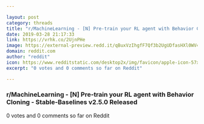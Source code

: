 ```yaml
---

layout: post
category: threads
title: "r/MachineLearning - [N] Pre-train your RL agent with Behavior Cloning - Stable-Baselines v2.5.0 Released"
date: 2019-03-28 21:17:33
link: https://vrhk.co/2UjnPHe
image: https://external-preview.redd.it/qBuxVzIhgfF7Qf3b2UgUDfasHXl0WV4rXqxUqoc8ST8.jpg?auto=webp&s=ca01593f3ddb3cf2ec401a9328e387c2c74602c4
domain: reddit.com
author: "reddit"
icon: https://www.redditstatic.com/desktop2x/img/favicon/apple-icon-57x57.png
excerpt: "0 votes and 0 comments so far on Reddit"

---
```


### r/MachineLearning - [N] Pre-train your RL agent with Behavior Cloning - Stable-Baselines v2.5.0 Released

0 votes and 0 comments so far on Reddit